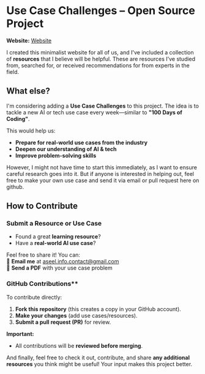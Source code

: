 # Use Case Challenges – Open Source Project  

 **Website:** [Website](https://aseelbahakeem.github.io/companies-use-case-challenges/resources.html)

I created this minimalist website for all of us, and I've included a collection of **resources** that I believe will be helpful. These are resources I’ve studied from, searched for, or received recommendations for from experts in the field.  

## What else?
I'm considering adding a **Use Case Challenges** to this project. The idea is to tackle a new AI or tech use case every week—similar to **"100 Days of Coding"**.

This would help us:  
- **Prepare for real-world use cases from the industry**
- **Deepen our understanding of AI & tech**
- **Improve problem-solving skills**  

However, I might not have time to start this immediately, as I want to ensure careful research goes into it. But if anyone is interested in helping out, feel free to make your own use case and send it via email or pull request here on github.

## How to Contribute  

### **Submit a Resource or Use Case**  
- Found a great **learning resource**?  
- Have a **real-world AI use case**?  

Feel free to share it! You can:  
📩 **Email me** at [aseel.info.contact@gmail.com](mailto:aseel.info.contact@gmail.com)  
📄 **Send a PDF** with your use case problem  

### GitHub Contributions**  
To contribute directly:  
1. **Fork this repository** (this creates a copy in your GitHub account).  
2. **Make your changes** (add use cases/resources).  
3. **Submit a pull request (PR)** for review.  

 **Important:**    
- All contributions will be **reviewed before merging**.  
 
And finally, feel free to check it out, contribute, and share **any additional resources** you think might be useful! Your input makes this project better.  


